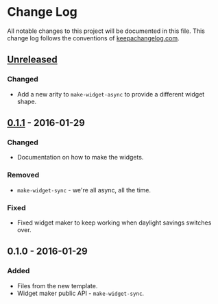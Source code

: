 # Change Log
All notable changes to this project will be documented in this file. This change log follows the conventions of [keepachangelog.com](http://keepachangelog.com/).

## [Unreleased][unreleased]
### Changed
- Add a new arity to `make-widget-async` to provide a different widget shape.

## [0.1.1] - 2016-01-29
### Changed
- Documentation on how to make the widgets.

### Removed
- `make-widget-sync` - we're all async, all the time.

### Fixed
- Fixed widget maker to keep working when daylight savings switches over.

## 0.1.0 - 2016-01-29
### Added
- Files from the new template.
- Widget maker public API - `make-widget-sync`.

[unreleased]: https://github.com/your-name/column/compare/0.1.1...HEAD
[0.1.1]: https://github.com/your-name/column/compare/0.1.0...0.1.1
